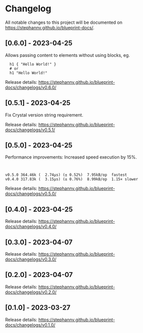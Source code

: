 # Changelog

All notable changes to this project will be documented on <https://stephannv.github.io/blueprint-docs/>.

## [0.6.0] - 2023-04-25

Allows passing content to elements without using blocks, eg.

```crystal
  h1 { "Hello World!" }
  # or
  h1 "Hello World!"
```

Release details: <https://stephannv.github.io/blueprint-docs/changelogs/v0.6.0/>

## [0.5.1] - 2023-04-25

Fix Crystal version string requirement.

Release details: <https://stephannv.github.io/blueprint-docs/changelogs/v0.5.1/>

## [0.5.0] - 2023-04-25

Performance improvements: Increased speed execution by 15%.
```


v0.5.0 364.46k (  2.74µs) (± 0.52%)  7.95kB/op  fastest
v0.4.0 317.83k (  3.15µs) (± 0.76%)  8.99kB/op  1.15× slower

```

Release details: <https://stephannv.github.io/blueprint-docs/changelogs/v0.5.0/>

## [0.4.0] - 2023-04-25

Release details: <https://stephannv.github.io/blueprint-docs/changelogs/v0.4.0/>

## [0.3.0] - 2023-04-07

Release details: <https://stephannv.github.io/blueprint-docs/changelogs/v0.3.0/>

## [0.2.0] - 2023-04-07

Release details: <https://stephannv.github.io/blueprint-docs/changelogs/v0.2.0/>

## [0.1.0] - 2023-03-27

Release details: <https://stephannv.github.io/blueprint-docs/changelogs/v0.1.0/>
